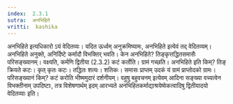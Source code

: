 ```yaml
---
index:  2.3.1
sutra:  अनभिहिते
vritti:  kashika 
---
```


अनभिहिते इत्यधिकारो ऽयं वेदितव्यः। यदित ऊर्ध्वम् अनुक्रमिष्यामः, अनभिहिते इत्येवं तद् वेदितव्यम्। अनभिहिते अनुक्ते, अनिर्दिष्टे कर्मादौ विभक्तिर् भवति। केन अनभिहिते? तिङ्कृत्तद्धितसमासैः परिसङ्ख्यानम्। वक्ष्यति, कर्मणि द्वितीया (2.3.2) कटं कर्तोति। ग्रामं गच्छति। अनभिहिते इति किम्? तिङ् क्रियते कटः। कृत् कृतः कटः। तद्धितः शत्यः। शतिकः। समासः प्राप्तम् उदकं यं ग्रामं प्राप्तोदको ग्रामः। परिसङ्ख्यानं किम्? कटं करोति भीष्ममुदारं दर्शनीयम्। वहुषु बहुवचनम् इत्येवम् आदिना सङ्ख्या वच्यत्वेन विभक्तीनाम् उपदिष्टाः, तत्र विशेषणार्थम् इदम् आरभ्यते अनभिहितकर्माद्याश्रयेष्वेकत्वादिषु द्वितीयादयो वेदितव्याः इति।

